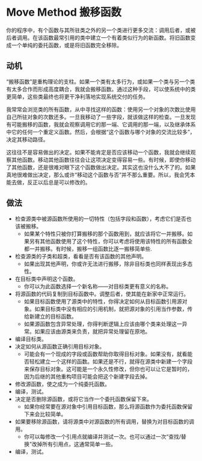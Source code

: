 # Move Method 搬移函数

你的程序中，有个函数与其所驻类之外的另一个类进行更多交流：调用后者，或被后者调用。在该函数最常引用的类中建立一个有着类似行为的新函数。将旧函数变成一个单纯的委托函数，或是将旧函数完全移除。

## 动机

“搬移函数”是重构理论的支柱。如果一个类有太多行为，或如果一个类与另一个类有太多合作而形成高度耦合，我就会搬移函数。通过这种手段，可以使系统中的类更简单，这些类最终也将更干净利落地实现系统交付的任务。

我常常会浏览类的所有函数，从中寻找这样的函数：使用另一个对象的次数比使用自己所驻对象的次数还多。一旦我移动了一些字段，就该做这样的检查。一旦发现有可能搬移的函数，我就会观察调用它的那一端、它调用的那一端，以及继承体系中它的任何一个重定义函数。然后，会根据“这个函数与哪个对象的交流比较多”，决定其移动路径。

这往往不是容易做出的决定。如果不能肯定是否应该移动一个函数，我就会继续观察其他函数。移动其他函数往往会让这项决定变得容易一些。有时候，即使你移动了其他函数，还是很难对眼下这个函数做出决定。其实这也没什么大不了的。如果真地很难做出决定，那么或许“移动这个函数与否”并不那么重要。所以，我会凭本能去做，反正以后总是可以修改的。

## 做法

* 检查源类中被源函数所使用的一切特性（包括字段和函数），考虑它们是否也该被搬移。
    * 如果某个特性只被你打算搬移的那个函数用到，就应该将它一并搬移。如果另有其他函数使用了这个特性，你可以考虑将使用该特性的所有函数全都一并搬移。有时候，搬移一组函数比逐一搬移简单些.
* 检查源类的子类和超类，看看是否有该函数的其他声明。
    * 如果出现其他声明，你或许无法进行搬移，除非目标类也同样表现出多态性。
* 在目标类中声明这个函数。
    * 你可以为此函数选择一个新名称——对目标类更有意义的名称。
* 将源函数的代码复制到目标函数中。调整后者，使其能在新家中正常运行。
    * 如果目标函数使用了源类中的特性，你得决定如何从目标函数引用源对象。如果目标类中没有相应的引用机制，就把源对象的引用当作参数，传给新建立的目标函数。
    * 如果源函数包含异常处理，你得判断逻辑上应该由哪个类来处理这一异常。如果应该由源类来负责，就把异常处理留在原地。
* 编译目标类。
* 决定如何从源函数正确引用目标对象。
    * 可能会有一个现成的字段或函数帮助你取得目标对象。如果没有，就看能否轻松建立一个这样的函数。如果还是不行，就得在源类中新建一个字段来保存目标对象。这可能是一个永久性修改，但你也可以让它是暂时的，因为后继的其他重构项目可能会把这个新建字段去掉。
* 修改源函数，使之成为一个纯委托函数。
* 编译，测试。
* 决定是否删除源函数，或将它当作一个委托函数保留下來。
    * 如果你经常要在源对象中引用目标函数，那么将源函数作为委托函数保留下来会比较简单。
* 如果要移除源函数，请将源类中对源函数的所有调用，替换为对目标函数的调用。
    * 你可以每修改一个引用点就编译并测试一次。也可以通过一次“查找/替换”改掉所有引用点，这通常简单一些。
* 编译，测试。